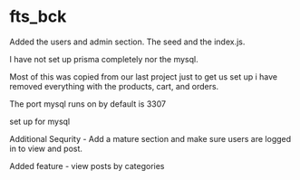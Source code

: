 # fts_bck

Added the users and admin section. The seed and the index.js.

I have not set up prisma completely nor the mysql.

Most of this was copied from our last project just to get us set up i have removed everything with the products, cart, and orders.

The port mysql runs on by default is 3307

set up for mysql



Additional Sequrity - Add a mature section and make sure users are logged in to view and post.

Added feature - view posts by categories
